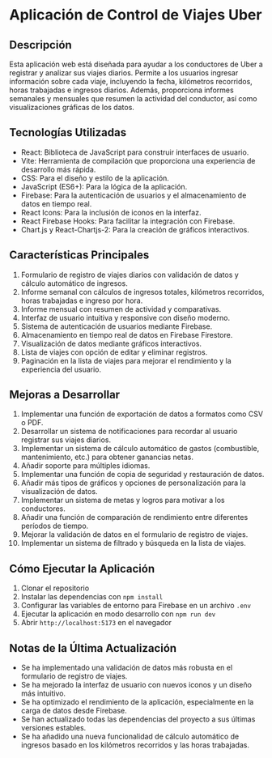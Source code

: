 # Aplicación de Control de Viajes Uber

## Descripción

Esta aplicación web está diseñada para ayudar a los conductores de Uber a registrar y analizar sus viajes diarios. Permite a los usuarios ingresar información sobre cada viaje, incluyendo la fecha, kilómetros recorridos, horas trabajadas e ingresos diarios. Además, proporciona informes semanales y mensuales que resumen la actividad del conductor, así como visualizaciones gráficas de los datos.

## Tecnologías Utilizadas

- React: Biblioteca de JavaScript para construir interfaces de usuario.
- Vite: Herramienta de compilación que proporciona una experiencia de desarrollo más rápida.
- CSS: Para el diseño y estilo de la aplicación.
- JavaScript (ES6+): Para la lógica de la aplicación.
- Firebase: Para la autenticación de usuarios y el almacenamiento de datos en tiempo real.
- React Icons: Para la inclusión de iconos en la interfaz.
- React Firebase Hooks: Para facilitar la integración con Firebase.
- Chart.js y React-Chartjs-2: Para la creación de gráficos interactivos.

## Características Principales

1. Formulario de registro de viajes diarios con validación de datos y cálculo automático de ingresos.
2. Informe semanal con cálculos de ingresos totales, kilómetros recorridos, horas trabajadas e ingreso por hora.
3. Informe mensual con resumen de actividad y comparativas.
4. Interfaz de usuario intuitiva y responsive con diseño moderno.
5. Sistema de autenticación de usuarios mediante Firebase.
6. Almacenamiento en tiempo real de datos en Firebase Firestore.
7. Visualización de datos mediante gráficos interactivos.
8. Lista de viajes con opción de editar y eliminar registros.
9. Paginación en la lista de viajes para mejorar el rendimiento y la experiencia del usuario.

## Mejoras a Desarrollar

1. Implementar una función de exportación de datos a formatos como CSV o PDF.
2. Desarrollar un sistema de notificaciones para recordar al usuario registrar sus viajes diarios.
4. Implementar un sistema de cálculo automático de gastos (combustible, mantenimiento, etc.) para obtener ganancias netas.
5. Añadir soporte para múltiples idiomas.
6. Implementar una función de copia de seguridad y restauración de datos.
7. Añadir más tipos de gráficos y opciones de personalización para la visualización de datos.
8. Implementar un sistema de metas y logros para motivar a los conductores.
9. Añadir una función de comparación de rendimiento entre diferentes períodos de tiempo.
11. Mejorar la validación de datos en el formulario de registro de viajes.
12. Implementar un sistema de filtrado y búsqueda en la lista de viajes.

## Cómo Ejecutar la Aplicación

1. Clonar el repositorio
2. Instalar las dependencias con `npm install`
3. Configurar las variables de entorno para Firebase en un archivo `.env`
4. Ejecutar la aplicación en modo desarrollo con `npm run dev`
5. Abrir `http://localhost:5173` en el navegador

## Notas de la Última Actualización

- Se ha implementado una validación de datos más robusta en el formulario de registro de viajes.
- Se ha mejorado la interfaz de usuario con nuevos iconos y un diseño más intuitivo.
- Se ha optimizado el rendimiento de la aplicación, especialmente en la carga de datos desde Firebase.
- Se han actualizado todas las dependencias del proyecto a sus últimas versiones estables.
- Se ha añadido una nueva funcionalidad de cálculo automático de ingresos basado en los kilómetros recorridos y las horas trabajadas.